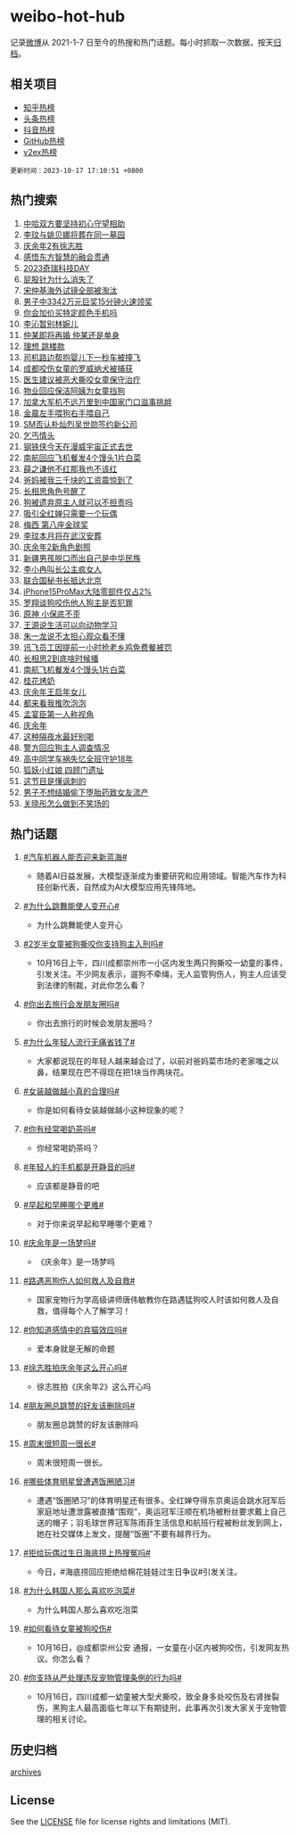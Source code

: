 # weibo-hot-hub

记录[微博](https://www.weibo.com)从 2021-1-7 日至今的热搜和热门话题。每小时抓取一次数据，按天[归档](archives)。

## 相关项目

- [知乎热榜](https://github.com/lonnyzhang423/zhihu-hot-hub)
- [头条热榜](https://github.com/lonnyzhang423/toutiao-hot-hub)
- [抖音热榜](https://github.com/lonnyzhang423/douyin-hot-hub)
- [GitHub热榜](https://github.com/lonnyzhang423/github-hot-hub)
- [v2ex热榜](https://github.com/lonnyzhang423/v2ex-hot-hub)


`更新时间：2023-10-17 17:10:51 +0800`

## 热门搜索

1. [中哈双方要坚持初心守望相助](https://m.weibo.cn/search?containerid=100103type%3D1%26t%3D10%26q%3D%23%E4%B8%AD%E5%93%88%E5%8F%8C%E6%96%B9%E8%A6%81%E5%9D%9A%E6%8C%81%E5%88%9D%E5%BF%83%E5%AE%88%E6%9C%9B%E7%9B%B8%E5%8A%A9%23&stream_entry_id=51&isnewpage=1&extparam=seat%3D1%26filter_type%3Drealtimehot%26stream_entry_id%3D51%26c_type%3D51%26q%3D%2523%25E4%25B8%25AD%25E5%2593%2588%25E5%258F%258C%25E6%2596%25B9%25E8%25A6%2581%25E5%259D%259A%25E6%258C%2581%25E5%2588%259D%25E5%25BF%2583%25E5%25AE%2588%25E6%259C%259B%25E7%259B%25B8%25E5%258A%25A9%2523%26pos%3D0%26dgr%3D0%26cate%3D10103%26display_time%3D1697533849%26pre_seqid%3D16975338497730640058)
1. [李玟与姚贝娜将葬在同一墓园](https://m.weibo.cn/search?containerid=100103type%3D1%26t%3D10%26q%3D%23%E6%9D%8E%E7%8E%9F%E4%B8%8E%E5%A7%9A%E8%B4%9D%E5%A8%9C%E5%B0%86%E8%91%AC%E5%9C%A8%E5%90%8C%E4%B8%80%E5%A2%93%E5%9B%AD%23&stream_entry_id=31&isnewpage=1&extparam=seat%3D1%26filter_type%3Drealtimehot%26stream_entry_id%3D31%26c_type%3D31%26pos%3D0%26cate%3D5001%26lcate%3D5001%26band_rank%3D1%26q%3D%2523%25E6%259D%258E%25E7%258E%259F%25E4%25B8%258E%25E5%25A7%259A%25E8%25B4%259D%25E5%25A8%259C%25E5%25B0%2586%25E8%2591%25AC%25E5%259C%25A8%25E5%2590%258C%25E4%25B8%2580%25E5%25A2%2593%25E5%259B%25AD%2523%26flag%3D1%26dgr%3D0%26realpos%3D1%26display_time%3D1697533849%26pre_seqid%3D16975338497730640058)
1. [庆余年2有徐志胜](https://m.weibo.cn/search?containerid=100103type%3D1%26t%3D10%26q%3D%23%E5%BA%86%E4%BD%99%E5%B9%B42%E6%9C%89%E5%BE%90%E5%BF%97%E8%83%9C%23&stream_entry_id=31&isnewpage=1&extparam=seat%3D1%26filter_type%3Drealtimehot%26stream_entry_id%3D31%26c_type%3D31%26pos%3D1%26cate%3D5001%26lcate%3D5001%26band_rank%3D2%26q%3D%2523%25E5%25BA%2586%25E4%25BD%2599%25E5%25B9%25B42%25E6%259C%2589%25E5%25BE%2590%25E5%25BF%2597%25E8%2583%259C%2523%26flag%3D1%26dgr%3D0%26realpos%3D2%26display_time%3D1697533849%26pre_seqid%3D16975338497730640058)
1. [感悟东方智慧的融会贯通](https://m.weibo.cn/search?containerid=100103type%3D1%26t%3D10%26q%3D%23%E6%84%9F%E6%82%9F%E4%B8%9C%E6%96%B9%E6%99%BA%E6%85%A7%E7%9A%84%E8%9E%8D%E4%BC%9A%E8%B4%AF%E9%80%9A%23&stream_entry_id=31&isnewpage=1&extparam=seat%3D1%26filter_type%3Drealtimehot%26stream_entry_id%3D31%26c_type%3D31%26pos%3D2%26cate%3D5001%26lcate%3D5001%26band_rank%3D3%26q%3D%2523%25E6%2584%259F%25E6%2582%259F%25E4%25B8%259C%25E6%2596%25B9%25E6%2599%25BA%25E6%2585%25A7%25E7%259A%2584%25E8%259E%258D%25E4%25BC%259A%25E8%25B4%25AF%25E9%2580%259A%2523%26flag%3D1%26dgr%3D0%26realpos%3D3%26display_time%3D1697533849%26pre_seqid%3D16975338497730640058)
1. [2023奇瑞科技DAY](https://m.weibo.cn/search?containerid=100103type%3D1%26t%3D10%26q%3D%232023%E5%A5%87%E7%91%9E%E7%A7%91%E6%8A%80DAY%23&stream_entry_id=31&isnewpage=1&extparam=seat%3D1%26is_ad_pos%3D1%26filter_type%3Drealtimehot%26stream_entry_id%3D31%26c_type%3D31%26pos%3D3%26cate%3D5001%26lcate%3D5001%26adid%3D207972%26q%3D%25232023%25E5%25A5%2587%25E7%2591%259E%25E7%25A7%2591%25E6%258A%2580DAY%2523%26dgr%3D0%26topic_ad%3D1%26band_rank%3D4%26display_time%3D1697533849%26pre_seqid%3D16975338497730640058)
1. [屁股针为什么消失了](https://m.weibo.cn/search?containerid=100103type%3D1%26t%3D10%26q%3D%E5%B1%81%E8%82%A1%E9%92%88%E4%B8%BA%E4%BB%80%E4%B9%88%E6%B6%88%E5%A4%B1%E4%BA%86&stream_entry_id=31&isnewpage=1&extparam=seat%3D1%26filter_type%3Drealtimehot%26stream_entry_id%3D31%26c_type%3D31%26pos%3D4%26cate%3D5001%26lcate%3D5001%26band_rank%3D4%26q%3D%25E5%25B1%2581%25E8%2582%25A1%25E9%2592%2588%25E4%25B8%25BA%25E4%25BB%2580%25E4%25B9%2588%25E6%25B6%2588%25E5%25A4%25B1%25E4%25BA%2586%26flag%3D1%26dgr%3D0%26realpos%3D4%26display_time%3D1697533849%26pre_seqid%3D16975338497730640058)
1. [宋仲基海外试镜全部被淘汰](https://m.weibo.cn/search?containerid=100103type%3D1%26t%3D10%26q%3D%23%E5%AE%8B%E4%BB%B2%E5%9F%BA%E6%B5%B7%E5%A4%96%E8%AF%95%E9%95%9C%E5%85%A8%E9%83%A8%E8%A2%AB%E6%B7%98%E6%B1%B0%23&stream_entry_id=31&isnewpage=1&extparam=seat%3D1%26filter_type%3Drealtimehot%26stream_entry_id%3D31%26c_type%3D31%26pos%3D5%26cate%3D5001%26lcate%3D5001%26band_rank%3D5%26q%3D%2523%25E5%25AE%258B%25E4%25BB%25B2%25E5%259F%25BA%25E6%25B5%25B7%25E5%25A4%2596%25E8%25AF%2595%25E9%2595%259C%25E5%2585%25A8%25E9%2583%25A8%25E8%25A2%25AB%25E6%25B7%2598%25E6%25B1%25B0%2523%26flag%3D2%26dgr%3D0%26realpos%3D5%26display_time%3D1697533849%26pre_seqid%3D16975338497730640058)
1. [男子中3342万元巨奖15分钟火速领奖](https://m.weibo.cn/search?containerid=100103type%3D1%26t%3D10%26q%3D%23%E7%94%B7%E5%AD%90%E4%B8%AD3342%E4%B8%87%E5%85%83%E5%B7%A8%E5%A5%9615%E5%88%86%E9%92%9F%E7%81%AB%E9%80%9F%E9%A2%86%E5%A5%96%23&stream_entry_id=31&isnewpage=1&extparam=seat%3D1%26filter_type%3Drealtimehot%26stream_entry_id%3D31%26c_type%3D31%26pos%3D6%26cate%3D5001%26lcate%3D5001%26band_rank%3D6%26q%3D%2523%25E7%2594%25B7%25E5%25AD%2590%25E4%25B8%25AD3342%25E4%25B8%2587%25E5%2585%2583%25E5%25B7%25A8%25E5%25A5%259615%25E5%2588%2586%25E9%2592%259F%25E7%2581%25AB%25E9%2580%259F%25E9%25A2%2586%25E5%25A5%2596%2523%26flag%3D1%26dgr%3D0%26realpos%3D6%26display_time%3D1697533849%26pre_seqid%3D16975338497730640058)
1. [你会加价买特定颜色手机吗](https://m.weibo.cn/search?containerid=100103type%3D1%26t%3D10%26q%3D%23%E4%BD%A0%E4%BC%9A%E5%8A%A0%E4%BB%B7%E4%B9%B0%E7%89%B9%E5%AE%9A%E9%A2%9C%E8%89%B2%E6%89%8B%E6%9C%BA%E5%90%97%23&stream_entry_id=31&isnewpage=1&extparam=seat%3D1%26is_ad_pos%3D1%26filter_type%3Drealtimehot%26stream_entry_id%3D31%26c_type%3D31%26pos%3D7%26cate%3D5001%26lcate%3D5001%26adid%3D208118%26band_rank%3D7%26q%3D%2523%25E4%25BD%25A0%25E4%25BC%259A%25E5%258A%25A0%25E4%25BB%25B7%25E4%25B9%25B0%25E7%2589%25B9%25E5%25AE%259A%25E9%25A2%259C%25E8%2589%25B2%25E6%2589%258B%25E6%259C%25BA%25E5%2590%2597%2523%26dgr%3D0%26display_time%3D1697533849%26pre_seqid%3D16975338497730640058)
1. [李沁暂别林婉儿](https://m.weibo.cn/search?containerid=100103type%3D1%26t%3D10%26q%3D%23%E6%9D%8E%E6%B2%81%E6%9A%82%E5%88%AB%E6%9E%97%E5%A9%89%E5%84%BF%23&stream_entry_id=31&isnewpage=1&extparam=seat%3D1%26filter_type%3Drealtimehot%26stream_entry_id%3D31%26c_type%3D31%26pos%3D8%26cate%3D5001%26lcate%3D5001%26band_rank%3D7%26q%3D%2523%25E6%259D%258E%25E6%25B2%2581%25E6%259A%2582%25E5%2588%25AB%25E6%259E%2597%25E5%25A9%2589%25E5%2584%25BF%2523%26flag%3D0%26dgr%3D0%26realpos%3D7%26display_time%3D1697533849%26pre_seqid%3D16975338497730640058)
1. [仲某即将再婚 仲某还是单身](https://m.weibo.cn/search?containerid=100103type%3D1%26t%3D10%26q%3D%E4%BB%B2%E6%9F%90%E5%8D%B3%E5%B0%86%E5%86%8D%E5%A9%9A+%E4%BB%B2%E6%9F%90%E8%BF%98%E6%98%AF%E5%8D%95%E8%BA%AB&stream_entry_id=31&isnewpage=1&extparam=seat%3D1%26filter_type%3Drealtimehot%26stream_entry_id%3D31%26c_type%3D31%26pos%3D9%26cate%3D5001%26lcate%3D5001%26band_rank%3D8%26q%3D%25E4%25BB%25B2%25E6%259F%2590%25E5%258D%25B3%25E5%25B0%2586%25E5%2586%258D%25E5%25A9%259A%2520%25E4%25BB%25B2%25E6%259F%2590%25E8%25BF%2598%25E6%2598%25AF%25E5%258D%2595%25E8%25BA%25AB%26flag%3D1%26dgr%3D0%26realpos%3D8%26display_time%3D1697533849%26pre_seqid%3D16975338497730640058)
1. [理想 跳楼款](https://m.weibo.cn/search?containerid=100103type%3D1%26t%3D10%26q%3D%E7%90%86%E6%83%B3+%E8%B7%B3%E6%A5%BC%E6%AC%BE&stream_entry_id=31&isnewpage=1&extparam=seat%3D1%26filter_type%3Drealtimehot%26stream_entry_id%3D31%26c_type%3D31%26pos%3D10%26cate%3D5001%26lcate%3D5001%26band_rank%3D9%26q%3D%25E7%2590%2586%25E6%2583%25B3%2520%25E8%25B7%25B3%25E6%25A5%25BC%25E6%25AC%25BE%26flag%3D1%26dgr%3D0%26realpos%3D9%26display_time%3D1697533849%26pre_seqid%3D16975338497730640058)
1. [司机路边帮抱婴儿下一秒车被撞飞](https://m.weibo.cn/search?containerid=100103type%3D1%26t%3D10%26q%3D%23%E5%8F%B8%E6%9C%BA%E8%B7%AF%E8%BE%B9%E5%B8%AE%E6%8A%B1%E5%A9%B4%E5%84%BF%E4%B8%8B%E4%B8%80%E7%A7%92%E8%BD%A6%E8%A2%AB%E6%92%9E%E9%A3%9E%23&stream_entry_id=31&isnewpage=1&extparam=seat%3D1%26filter_type%3Drealtimehot%26stream_entry_id%3D31%26c_type%3D31%26pos%3D11%26cate%3D5001%26lcate%3D5001%26band_rank%3D10%26q%3D%2523%25E5%258F%25B8%25E6%259C%25BA%25E8%25B7%25AF%25E8%25BE%25B9%25E5%25B8%25AE%25E6%258A%25B1%25E5%25A9%25B4%25E5%2584%25BF%25E4%25B8%258B%25E4%25B8%2580%25E7%25A7%2592%25E8%25BD%25A6%25E8%25A2%25AB%25E6%2592%259E%25E9%25A3%259E%2523%26flag%3D1%26dgr%3D0%26realpos%3D10%26display_time%3D1697533849%26pre_seqid%3D16975338497730640058)
1. [成都咬伤女童的罗威纳犬被捕获](https://m.weibo.cn/search?containerid=100103type%3D1%26t%3D10%26q%3D%23%E6%88%90%E9%83%BD%E5%92%AC%E4%BC%A4%E5%A5%B3%E7%AB%A5%E7%9A%84%E7%BD%97%E5%A8%81%E7%BA%B3%E7%8A%AC%E8%A2%AB%E6%8D%95%E8%8E%B7%23&stream_entry_id=31&isnewpage=1&extparam=seat%3D1%26filter_type%3Drealtimehot%26stream_entry_id%3D31%26c_type%3D31%26pos%3D12%26cate%3D5001%26lcate%3D5001%26band_rank%3D11%26q%3D%2523%25E6%2588%2590%25E9%2583%25BD%25E5%2592%25AC%25E4%25BC%25A4%25E5%25A5%25B3%25E7%25AB%25A5%25E7%259A%2584%25E7%25BD%2597%25E5%25A8%2581%25E7%25BA%25B3%25E7%258A%25AC%25E8%25A2%25AB%25E6%258D%2595%25E8%258E%25B7%2523%26flag%3D1%26dgr%3D0%26realpos%3D11%26display_time%3D1697533849%26pre_seqid%3D16975338497730640058)
1. [医生建议被恶犬撕咬女童保守治疗](https://m.weibo.cn/search?containerid=100103type%3D1%26t%3D10%26q%3D%23%E5%8C%BB%E7%94%9F%E5%BB%BA%E8%AE%AE%E8%A2%AB%E6%81%B6%E7%8A%AC%E6%92%95%E5%92%AC%E5%A5%B3%E7%AB%A5%E4%BF%9D%E5%AE%88%E6%B2%BB%E7%96%97%23&stream_entry_id=31&isnewpage=1&extparam=seat%3D1%26filter_type%3Drealtimehot%26stream_entry_id%3D31%26c_type%3D31%26pos%3D13%26cate%3D5001%26lcate%3D5001%26band_rank%3D12%26q%3D%2523%25E5%258C%25BB%25E7%2594%259F%25E5%25BB%25BA%25E8%25AE%25AE%25E8%25A2%25AB%25E6%2581%25B6%25E7%258A%25AC%25E6%2592%2595%25E5%2592%25AC%25E5%25A5%25B3%25E7%25AB%25A5%25E4%25BF%259D%25E5%25AE%2588%25E6%25B2%25BB%25E7%2596%2597%2523%26flag%3D2%26dgr%3D0%26realpos%3D12%26display_time%3D1697533849%26pre_seqid%3D16975338497730640058)
1. [物业回应保洁阿姨为女童挡狗](https://m.weibo.cn/search?containerid=100103type%3D1%26t%3D10%26q%3D%23%E7%89%A9%E4%B8%9A%E5%9B%9E%E5%BA%94%E4%BF%9D%E6%B4%81%E9%98%BF%E5%A7%A8%E4%B8%BA%E5%A5%B3%E7%AB%A5%E6%8C%A1%E7%8B%97%23&stream_entry_id=31&isnewpage=1&extparam=seat%3D1%26filter_type%3Drealtimehot%26stream_entry_id%3D31%26c_type%3D31%26pos%3D14%26cate%3D5001%26lcate%3D5001%26band_rank%3D13%26q%3D%2523%25E7%2589%25A9%25E4%25B8%259A%25E5%259B%259E%25E5%25BA%2594%25E4%25BF%259D%25E6%25B4%2581%25E9%2598%25BF%25E5%25A7%25A8%25E4%25B8%25BA%25E5%25A5%25B3%25E7%25AB%25A5%25E6%258C%25A1%25E7%258B%2597%2523%26flag%3D1%26dgr%3D0%26realpos%3D13%26display_time%3D1697533849%26pre_seqid%3D16975338497730640058)
1. [加拿大军机不远万里到中国家门口滋事挑衅](https://m.weibo.cn/search?containerid=100103type%3D1%26t%3D10%26q%3D%23%E5%8A%A0%E6%8B%BF%E5%A4%A7%E5%86%9B%E6%9C%BA%E4%B8%8D%E8%BF%9C%E4%B8%87%E9%87%8C%E5%88%B0%E4%B8%AD%E5%9B%BD%E5%AE%B6%E9%97%A8%E5%8F%A3%E6%BB%8B%E4%BA%8B%E6%8C%91%E8%A1%85%23&stream_entry_id=31&isnewpage=1&extparam=seat%3D1%26filter_type%3Drealtimehot%26stream_entry_id%3D31%26c_type%3D31%26pos%3D15%26cate%3D5001%26lcate%3D5001%26band_rank%3D14%26q%3D%2523%25E5%258A%25A0%25E6%258B%25BF%25E5%25A4%25A7%25E5%2586%259B%25E6%259C%25BA%25E4%25B8%258D%25E8%25BF%259C%25E4%25B8%2587%25E9%2587%258C%25E5%2588%25B0%25E4%25B8%25AD%25E5%259B%25BD%25E5%25AE%25B6%25E9%2597%25A8%25E5%258F%25A3%25E6%25BB%258B%25E4%25BA%258B%25E6%258C%2591%25E8%25A1%2585%2523%26flag%3D1%26dgr%3D0%26realpos%3D14%26display_time%3D1697533849%26pre_seqid%3D16975338497730640058)
1. [金晨左手喂狗右手喂自己](https://m.weibo.cn/search?containerid=100103type%3D1%26t%3D10%26q%3D%23%E9%87%91%E6%99%A8%E5%B7%A6%E6%89%8B%E5%96%82%E7%8B%97%E5%8F%B3%E6%89%8B%E5%96%82%E8%87%AA%E5%B7%B1%23&stream_entry_id=31&isnewpage=1&extparam=seat%3D1%26filter_type%3Drealtimehot%26stream_entry_id%3D31%26c_type%3D31%26pos%3D16%26cate%3D5001%26lcate%3D5001%26band_rank%3D15%26q%3D%2523%25E9%2587%2591%25E6%2599%25A8%25E5%25B7%25A6%25E6%2589%258B%25E5%2596%2582%25E7%258B%2597%25E5%258F%25B3%25E6%2589%258B%25E5%2596%2582%25E8%2587%25AA%25E5%25B7%25B1%2523%26flag%3D1%26dgr%3D0%26realpos%3D15%26display_time%3D1697533849%26pre_seqid%3D16975338497730640058)
1. [SM否认朴灿烈吴世勋签约新公司](https://m.weibo.cn/search?containerid=100103type%3D1%26t%3D10%26q%3D%23SM%E5%90%A6%E8%AE%A4%E6%9C%B4%E7%81%BF%E7%83%88%E5%90%B4%E4%B8%96%E5%8B%8B%E7%AD%BE%E7%BA%A6%E6%96%B0%E5%85%AC%E5%8F%B8%23&stream_entry_id=31&isnewpage=1&extparam=seat%3D1%26filter_type%3Drealtimehot%26stream_entry_id%3D31%26c_type%3D31%26pos%3D17%26cate%3D5001%26lcate%3D5001%26band_rank%3D16%26q%3D%2523SM%25E5%2590%25A6%25E8%25AE%25A4%25E6%259C%25B4%25E7%2581%25BF%25E7%2583%2588%25E5%2590%25B4%25E4%25B8%2596%25E5%258B%258B%25E7%25AD%25BE%25E7%25BA%25A6%25E6%2596%25B0%25E5%2585%25AC%25E5%258F%25B8%2523%26flag%3D1%26dgr%3D0%26realpos%3D16%26display_time%3D1697533849%26pre_seqid%3D16975338497730640058)
1. [乞丐情头](https://m.weibo.cn/search?containerid=100103type%3D1%26t%3D10%26q%3D%E4%B9%9E%E4%B8%90%E6%83%85%E5%A4%B4&stream_entry_id=31&isnewpage=1&extparam=seat%3D1%26filter_type%3Drealtimehot%26stream_entry_id%3D31%26c_type%3D31%26pos%3D18%26cate%3D5001%26lcate%3D5001%26band_rank%3D17%26q%3D%25E4%25B9%259E%25E4%25B8%2590%25E6%2583%2585%25E5%25A4%25B4%26flag%3D0%26dgr%3D0%26realpos%3D17%26display_time%3D1697533849%26pre_seqid%3D16975338497730640058)
1. [钢铁侠今天在漫威宇宙正式去世](https://m.weibo.cn/search?containerid=100103type%3D1%26t%3D10%26q%3D%23%E9%92%A2%E9%93%81%E4%BE%A0%E4%BB%8A%E5%A4%A9%E5%9C%A8%E6%BC%AB%E5%A8%81%E5%AE%87%E5%AE%99%E6%AD%A3%E5%BC%8F%E5%8E%BB%E4%B8%96%23&stream_entry_id=31&isnewpage=1&extparam=seat%3D1%26filter_type%3Drealtimehot%26stream_entry_id%3D31%26c_type%3D31%26pos%3D19%26cate%3D5001%26lcate%3D5001%26band_rank%3D18%26q%3D%2523%25E9%2592%25A2%25E9%2593%2581%25E4%25BE%25A0%25E4%25BB%258A%25E5%25A4%25A9%25E5%259C%25A8%25E6%25BC%25AB%25E5%25A8%2581%25E5%25AE%2587%25E5%25AE%2599%25E6%25AD%25A3%25E5%25BC%258F%25E5%258E%25BB%25E4%25B8%2596%2523%26flag%3D1%26dgr%3D0%26realpos%3D18%26display_time%3D1697533849%26pre_seqid%3D16975338497730640058)
1. [南航回应飞机餐发4个馒头1片白菜](https://m.weibo.cn/search?containerid=100103type%3D1%26t%3D10%26q%3D%23%E5%8D%97%E8%88%AA%E5%9B%9E%E5%BA%94%E9%A3%9E%E6%9C%BA%E9%A4%90%E5%8F%914%E4%B8%AA%E9%A6%92%E5%A4%B41%E7%89%87%E7%99%BD%E8%8F%9C%23&stream_entry_id=31&isnewpage=1&extparam=seat%3D1%26filter_type%3Drealtimehot%26stream_entry_id%3D31%26c_type%3D31%26pos%3D20%26cate%3D5001%26lcate%3D5001%26band_rank%3D19%26q%3D%2523%25E5%258D%2597%25E8%2588%25AA%25E5%259B%259E%25E5%25BA%2594%25E9%25A3%259E%25E6%259C%25BA%25E9%25A4%2590%25E5%258F%25914%25E4%25B8%25AA%25E9%25A6%2592%25E5%25A4%25B41%25E7%2589%2587%25E7%2599%25BD%25E8%258F%259C%2523%26flag%3D1%26dgr%3D0%26realpos%3D19%26display_time%3D1697533849%26pre_seqid%3D16975338497730640058)
1. [薛之谦他不红那我也不该红](https://m.weibo.cn/search?containerid=100103type%3D1%26t%3D10%26q%3D%23%E8%96%9B%E4%B9%8B%E8%B0%A6%E4%BB%96%E4%B8%8D%E7%BA%A2%E9%82%A3%E6%88%91%E4%B9%9F%E4%B8%8D%E8%AF%A5%E7%BA%A2%23&stream_entry_id=31&isnewpage=1&extparam=seat%3D1%26filter_type%3Drealtimehot%26stream_entry_id%3D31%26c_type%3D31%26pos%3D21%26cate%3D5001%26lcate%3D5001%26band_rank%3D20%26q%3D%2523%25E8%2596%259B%25E4%25B9%258B%25E8%25B0%25A6%25E4%25BB%2596%25E4%25B8%258D%25E7%25BA%25A2%25E9%2582%25A3%25E6%2588%2591%25E4%25B9%259F%25E4%25B8%258D%25E8%25AF%25A5%25E7%25BA%25A2%2523%26flag%3D0%26dgr%3D0%26realpos%3D20%26display_time%3D1697533849%26pre_seqid%3D16975338497730640058)
1. [爸妈被我三千块的工资震惊到了](https://m.weibo.cn/search?containerid=100103type%3D1%26t%3D10%26q%3D%23%E7%88%B8%E5%A6%88%E8%A2%AB%E6%88%91%E4%B8%89%E5%8D%83%E5%9D%97%E7%9A%84%E5%B7%A5%E8%B5%84%E9%9C%87%E6%83%8A%E5%88%B0%E4%BA%86%23&stream_entry_id=31&isnewpage=1&extparam=seat%3D1%26filter_type%3Drealtimehot%26stream_entry_id%3D31%26c_type%3D31%26pos%3D22%26cate%3D5001%26lcate%3D5001%26band_rank%3D21%26q%3D%2523%25E7%2588%25B8%25E5%25A6%2588%25E8%25A2%25AB%25E6%2588%2591%25E4%25B8%2589%25E5%258D%2583%25E5%259D%2597%25E7%259A%2584%25E5%25B7%25A5%25E8%25B5%2584%25E9%259C%2587%25E6%2583%258A%25E5%2588%25B0%25E4%25BA%2586%2523%26flag%3D0%26dgr%3D0%26realpos%3D21%26display_time%3D1697533849%26pre_seqid%3D16975338497730640058)
1. [长相思角色号醒了](https://m.weibo.cn/search?containerid=100103type%3D1%26t%3D10%26q%3D%23%E9%95%BF%E7%9B%B8%E6%80%9D%E8%A7%92%E8%89%B2%E5%8F%B7%E9%86%92%E4%BA%86%23&stream_entry_id=31&isnewpage=1&extparam=seat%3D1%26filter_type%3Drealtimehot%26stream_entry_id%3D31%26c_type%3D31%26pos%3D23%26cate%3D5001%26lcate%3D5001%26band_rank%3D22%26q%3D%2523%25E9%2595%25BF%25E7%259B%25B8%25E6%2580%259D%25E8%25A7%2592%25E8%2589%25B2%25E5%258F%25B7%25E9%2586%2592%25E4%25BA%2586%2523%26flag%3D1%26dgr%3D0%26realpos%3D22%26display_time%3D1697533849%26pre_seqid%3D16975338497730640058)
1. [狗被遗弃原主人就可以不担责吗](https://m.weibo.cn/search?containerid=100103type%3D1%26t%3D10%26q%3D%23%E7%8B%97%E8%A2%AB%E9%81%97%E5%BC%83%E5%8E%9F%E4%B8%BB%E4%BA%BA%E5%B0%B1%E5%8F%AF%E4%BB%A5%E4%B8%8D%E6%8B%85%E8%B4%A3%E5%90%97%23&stream_entry_id=31&isnewpage=1&extparam=seat%3D1%26filter_type%3Drealtimehot%26stream_entry_id%3D31%26c_type%3D31%26pos%3D24%26cate%3D5001%26lcate%3D5001%26band_rank%3D23%26q%3D%2523%25E7%258B%2597%25E8%25A2%25AB%25E9%2581%2597%25E5%25BC%2583%25E5%258E%259F%25E4%25B8%25BB%25E4%25BA%25BA%25E5%25B0%25B1%25E5%258F%25AF%25E4%25BB%25A5%25E4%25B8%258D%25E6%258B%2585%25E8%25B4%25A3%25E5%2590%2597%2523%26flag%3D1%26dgr%3D0%26realpos%3D23%26display_time%3D1697533849%26pre_seqid%3D16975338497730640058)
1. [吸引全红婵只需要一个玩偶](https://m.weibo.cn/search?containerid=100103type%3D1%26t%3D10%26q%3D%23%E5%90%B8%E5%BC%95%E5%85%A8%E7%BA%A2%E5%A9%B5%E5%8F%AA%E9%9C%80%E8%A6%81%E4%B8%80%E4%B8%AA%E7%8E%A9%E5%81%B6%23&stream_entry_id=31&isnewpage=1&extparam=seat%3D1%26filter_type%3Drealtimehot%26stream_entry_id%3D31%26c_type%3D31%26pos%3D25%26cate%3D5001%26lcate%3D5001%26band_rank%3D24%26q%3D%2523%25E5%2590%25B8%25E5%25BC%2595%25E5%2585%25A8%25E7%25BA%25A2%25E5%25A9%25B5%25E5%258F%25AA%25E9%259C%2580%25E8%25A6%2581%25E4%25B8%2580%25E4%25B8%25AA%25E7%258E%25A9%25E5%2581%25B6%2523%26flag%3D1%26dgr%3D0%26realpos%3D24%26display_time%3D1697533849%26pre_seqid%3D16975338497730640058)
1. [梅西 第八座金球奖](https://m.weibo.cn/search?containerid=100103type%3D1%26t%3D10%26q%3D%E6%A2%85%E8%A5%BF+%E7%AC%AC%E5%85%AB%E5%BA%A7%E9%87%91%E7%90%83%E5%A5%96&stream_entry_id=31&isnewpage=1&extparam=seat%3D1%26filter_type%3Drealtimehot%26stream_entry_id%3D31%26c_type%3D31%26pos%3D26%26cate%3D5001%26lcate%3D5001%26band_rank%3D25%26q%3D%25E6%25A2%2585%25E8%25A5%25BF%2520%25E7%25AC%25AC%25E5%2585%25AB%25E5%25BA%25A7%25E9%2587%2591%25E7%2590%2583%25E5%25A5%2596%26flag%3D1%26dgr%3D0%26realpos%3D25%26display_time%3D1697533849%26pre_seqid%3D16975338497730640058)
1. [李玟本月将在武汉安葬](https://m.weibo.cn/search?containerid=100103type%3D1%26t%3D10%26q%3D%23%E6%9D%8E%E7%8E%9F%E6%9C%AC%E6%9C%88%E5%B0%86%E5%9C%A8%E6%AD%A6%E6%B1%89%E5%AE%89%E8%91%AC%23&stream_entry_id=31&isnewpage=1&extparam=seat%3D1%26filter_type%3Drealtimehot%26stream_entry_id%3D31%26c_type%3D31%26pos%3D27%26cate%3D5001%26lcate%3D5001%26band_rank%3D26%26q%3D%2523%25E6%259D%258E%25E7%258E%259F%25E6%259C%25AC%25E6%259C%2588%25E5%25B0%2586%25E5%259C%25A8%25E6%25AD%25A6%25E6%25B1%2589%25E5%25AE%2589%25E8%2591%25AC%2523%26flag%3D1%26dgr%3D0%26realpos%3D26%26display_time%3D1697533849%26pre_seqid%3D16975338497730640058)
1. [庆余年2新角色剧照](https://m.weibo.cn/search?containerid=100103type%3D1%26t%3D10%26q%3D%23%E5%BA%86%E4%BD%99%E5%B9%B42%E6%96%B0%E8%A7%92%E8%89%B2%E5%89%A7%E7%85%A7%23&stream_entry_id=31&isnewpage=1&extparam=seat%3D1%26filter_type%3Drealtimehot%26stream_entry_id%3D31%26c_type%3D31%26pos%3D28%26cate%3D5001%26lcate%3D5001%26band_rank%3D27%26q%3D%2523%25E5%25BA%2586%25E4%25BD%2599%25E5%25B9%25B42%25E6%2596%25B0%25E8%25A7%2592%25E8%2589%25B2%25E5%2589%25A7%25E7%2585%25A7%2523%26flag%3D1%26dgr%3D0%26realpos%3D27%26display_time%3D1697533849%26pre_seqid%3D16975338497730640058)
1. [新疆男孩脱口而出自己是中华民族](https://m.weibo.cn/search?containerid=100103type%3D1%26t%3D10%26q%3D%23%E6%96%B0%E7%96%86%E7%94%B7%E5%AD%A9%E8%84%B1%E5%8F%A3%E8%80%8C%E5%87%BA%E8%87%AA%E5%B7%B1%E6%98%AF%E4%B8%AD%E5%8D%8E%E6%B0%91%E6%97%8F%23&stream_entry_id=31&isnewpage=1&extparam=seat%3D1%26filter_type%3Drealtimehot%26stream_entry_id%3D31%26c_type%3D31%26pos%3D29%26cate%3D5001%26lcate%3D5001%26band_rank%3D28%26q%3D%2523%25E6%2596%25B0%25E7%2596%2586%25E7%2594%25B7%25E5%25AD%25A9%25E8%2584%25B1%25E5%258F%25A3%25E8%2580%258C%25E5%2587%25BA%25E8%2587%25AA%25E5%25B7%25B1%25E6%2598%25AF%25E4%25B8%25AD%25E5%258D%258E%25E6%25B0%2591%25E6%2597%258F%2523%26flag%3D32768%26dgr%3D0%26realpos%3D28%26display_time%3D1697533849%26pre_seqid%3D16975338497730640058)
1. [李小冉叫长公主疯女人](https://m.weibo.cn/search?containerid=100103type%3D1%26t%3D10%26q%3D%23%E6%9D%8E%E5%B0%8F%E5%86%89%E5%8F%AB%E9%95%BF%E5%85%AC%E4%B8%BB%E7%96%AF%E5%A5%B3%E4%BA%BA%23&stream_entry_id=31&isnewpage=1&extparam=seat%3D1%26filter_type%3Drealtimehot%26stream_entry_id%3D31%26c_type%3D31%26pos%3D30%26cate%3D5001%26lcate%3D5001%26band_rank%3D29%26q%3D%2523%25E6%259D%258E%25E5%25B0%258F%25E5%2586%2589%25E5%258F%25AB%25E9%2595%25BF%25E5%2585%25AC%25E4%25B8%25BB%25E7%2596%25AF%25E5%25A5%25B3%25E4%25BA%25BA%2523%26flag%3D1%26dgr%3D0%26realpos%3D29%26display_time%3D1697533849%26pre_seqid%3D16975338497730640058)
1. [联合国秘书长抵达北京](https://m.weibo.cn/search?containerid=100103type%3D1%26t%3D10%26q%3D%23%E8%81%94%E5%90%88%E5%9B%BD%E7%A7%98%E4%B9%A6%E9%95%BF%E6%8A%B5%E8%BE%BE%E5%8C%97%E4%BA%AC%23&stream_entry_id=31&isnewpage=1&extparam=seat%3D1%26filter_type%3Drealtimehot%26stream_entry_id%3D31%26c_type%3D31%26pos%3D31%26cate%3D5001%26lcate%3D5001%26band_rank%3D30%26q%3D%2523%25E8%2581%2594%25E5%2590%2588%25E5%259B%25BD%25E7%25A7%2598%25E4%25B9%25A6%25E9%2595%25BF%25E6%258A%25B5%25E8%25BE%25BE%25E5%258C%2597%25E4%25BA%25AC%2523%26flag%3D1%26dgr%3D0%26realpos%3D30%26display_time%3D1697533849%26pre_seqid%3D16975338497730640058)
1. [iPhone15ProMax大陆零部件仅占2%](https://m.weibo.cn/search?containerid=100103type%3D1%26t%3D10%26q%3D%23iPhone15ProMax%E5%A4%A7%E9%99%86%E9%9B%B6%E9%83%A8%E4%BB%B6%E4%BB%85%E5%8D%A02%25%23&stream_entry_id=31&isnewpage=1&extparam=seat%3D1%26filter_type%3Drealtimehot%26stream_entry_id%3D31%26c_type%3D31%26pos%3D32%26cate%3D5001%26lcate%3D5001%26band_rank%3D31%26q%3D%2523iPhone15ProMax%25E5%25A4%25A7%25E9%2599%2586%25E9%259B%25B6%25E9%2583%25A8%25E4%25BB%25B6%25E4%25BB%2585%25E5%258D%25A02%2525%2523%26flag%3D1%26dgr%3D0%26realpos%3D31%26display_time%3D1697533849%26pre_seqid%3D16975338497730640058)
1. [罗翔谈狗咬伤他人狗主是否犯罪](https://m.weibo.cn/search?containerid=100103type%3D1%26t%3D10%26q%3D%23%E7%BD%97%E7%BF%94%E8%B0%88%E7%8B%97%E5%92%AC%E4%BC%A4%E4%BB%96%E4%BA%BA%E7%8B%97%E4%B8%BB%E6%98%AF%E5%90%A6%E7%8A%AF%E7%BD%AA%23&stream_entry_id=31&isnewpage=1&extparam=seat%3D1%26filter_type%3Drealtimehot%26stream_entry_id%3D31%26c_type%3D31%26pos%3D33%26cate%3D5001%26lcate%3D5001%26band_rank%3D32%26q%3D%2523%25E7%25BD%2597%25E7%25BF%2594%25E8%25B0%2588%25E7%258B%2597%25E5%2592%25AC%25E4%25BC%25A4%25E4%25BB%2596%25E4%25BA%25BA%25E7%258B%2597%25E4%25B8%25BB%25E6%2598%25AF%25E5%2590%25A6%25E7%258A%25AF%25E7%25BD%25AA%2523%26flag%3D0%26dgr%3D0%26realpos%3D32%26display_time%3D1697533849%26pre_seqid%3D16975338497730640058)
1. [原神 小保底不歪](https://m.weibo.cn/search?containerid=100103type%3D1%26t%3D10%26q%3D%E5%8E%9F%E7%A5%9E+%E5%B0%8F%E4%BF%9D%E5%BA%95%E4%B8%8D%E6%AD%AA&stream_entry_id=31&isnewpage=1&extparam=seat%3D1%26filter_type%3Drealtimehot%26stream_entry_id%3D31%26c_type%3D31%26pos%3D34%26cate%3D5001%26lcate%3D5001%26band_rank%3D33%26q%3D%25E5%258E%259F%25E7%25A5%259E%2520%25E5%25B0%258F%25E4%25BF%259D%25E5%25BA%2595%25E4%25B8%258D%25E6%25AD%25AA%26flag%3D1%26dgr%3D0%26realpos%3D33%26display_time%3D1697533849%26pre_seqid%3D16975338497730640058)
1. [王源说生活可以向动物学习](https://m.weibo.cn/search?containerid=100103type%3D1%26t%3D10%26q%3D%23%E7%8E%8B%E6%BA%90%E8%AF%B4%E7%94%9F%E6%B4%BB%E5%8F%AF%E4%BB%A5%E5%90%91%E5%8A%A8%E7%89%A9%E5%AD%A6%E4%B9%A0%23&stream_entry_id=31&isnewpage=1&extparam=seat%3D1%26filter_type%3Drealtimehot%26stream_entry_id%3D31%26c_type%3D31%26pos%3D35%26cate%3D5001%26lcate%3D5001%26band_rank%3D34%26q%3D%2523%25E7%258E%258B%25E6%25BA%2590%25E8%25AF%25B4%25E7%2594%259F%25E6%25B4%25BB%25E5%258F%25AF%25E4%25BB%25A5%25E5%2590%2591%25E5%258A%25A8%25E7%2589%25A9%25E5%25AD%25A6%25E4%25B9%25A0%2523%26flag%3D1%26dgr%3D0%26realpos%3D34%26display_time%3D1697533849%26pre_seqid%3D16975338497730640058)
1. [朱一龙说不太担心观众看不懂](https://m.weibo.cn/search?containerid=100103type%3D1%26t%3D10%26q%3D%E6%9C%B1%E4%B8%80%E9%BE%99%E8%AF%B4%E4%B8%8D%E5%A4%AA%E6%8B%85%E5%BF%83%E8%A7%82%E4%BC%97%E7%9C%8B%E4%B8%8D%E6%87%82&stream_entry_id=31&isnewpage=1&extparam=seat%3D1%26filter_type%3Drealtimehot%26stream_entry_id%3D31%26c_type%3D31%26pos%3D36%26cate%3D5001%26lcate%3D5001%26band_rank%3D35%26q%3D%25E6%259C%25B1%25E4%25B8%2580%25E9%25BE%2599%25E8%25AF%25B4%25E4%25B8%258D%25E5%25A4%25AA%25E6%258B%2585%25E5%25BF%2583%25E8%25A7%2582%25E4%25BC%2597%25E7%259C%258B%25E4%25B8%258D%25E6%2587%2582%26flag%3D1%26dgr%3D0%26realpos%3D35%26display_time%3D1697533849%26pre_seqid%3D16975338497730640058)
1. [讯飞员工因提前一小时抢老乡鸡免费餐被罚](https://m.weibo.cn/search?containerid=100103type%3D1%26t%3D10%26q%3D%23%E8%AE%AF%E9%A3%9E%E5%91%98%E5%B7%A5%E5%9B%A0%E6%8F%90%E5%89%8D%E4%B8%80%E5%B0%8F%E6%97%B6%E6%8A%A2%E8%80%81%E4%B9%A1%E9%B8%A1%E5%85%8D%E8%B4%B9%E9%A4%90%E8%A2%AB%E7%BD%9A%23&stream_entry_id=31&isnewpage=1&extparam=seat%3D1%26filter_type%3Drealtimehot%26stream_entry_id%3D31%26c_type%3D31%26pos%3D37%26cate%3D5001%26lcate%3D5001%26band_rank%3D36%26q%3D%2523%25E8%25AE%25AF%25E9%25A3%259E%25E5%2591%2598%25E5%25B7%25A5%25E5%259B%25A0%25E6%258F%2590%25E5%2589%258D%25E4%25B8%2580%25E5%25B0%258F%25E6%2597%25B6%25E6%258A%25A2%25E8%2580%2581%25E4%25B9%25A1%25E9%25B8%25A1%25E5%2585%258D%25E8%25B4%25B9%25E9%25A4%2590%25E8%25A2%25AB%25E7%25BD%259A%2523%26flag%3D0%26dgr%3D0%26realpos%3D36%26display_time%3D1697533849%26pre_seqid%3D16975338497730640058)
1. [长相思2到底啥时候播](https://m.weibo.cn/search?containerid=100103type%3D1%26t%3D10%26q%3D%23%E9%95%BF%E7%9B%B8%E6%80%9D2%E5%88%B0%E5%BA%95%E5%95%A5%E6%97%B6%E5%80%99%E6%92%AD%23&stream_entry_id=31&isnewpage=1&extparam=seat%3D1%26filter_type%3Drealtimehot%26stream_entry_id%3D31%26c_type%3D31%26pos%3D38%26cate%3D5001%26lcate%3D5001%26band_rank%3D37%26q%3D%2523%25E9%2595%25BF%25E7%259B%25B8%25E6%2580%259D2%25E5%2588%25B0%25E5%25BA%2595%25E5%2595%25A5%25E6%2597%25B6%25E5%2580%2599%25E6%2592%25AD%2523%26flag%3D1%26dgr%3D0%26realpos%3D37%26display_time%3D1697533849%26pre_seqid%3D16975338497730640058)
1. [南航飞机餐发4个馒头1片白菜](https://m.weibo.cn/search?containerid=100103type%3D1%26t%3D10%26q%3D%23%E5%8D%97%E8%88%AA%E9%A3%9E%E6%9C%BA%E9%A4%90%E5%8F%914%E4%B8%AA%E9%A6%92%E5%A4%B41%E7%89%87%E7%99%BD%E8%8F%9C%23&stream_entry_id=31&isnewpage=1&extparam=seat%3D1%26filter_type%3Drealtimehot%26stream_entry_id%3D31%26c_type%3D31%26pos%3D39%26cate%3D5001%26lcate%3D5001%26band_rank%3D38%26q%3D%2523%25E5%258D%2597%25E8%2588%25AA%25E9%25A3%259E%25E6%259C%25BA%25E9%25A4%2590%25E5%258F%25914%25E4%25B8%25AA%25E9%25A6%2592%25E5%25A4%25B41%25E7%2589%2587%25E7%2599%25BD%25E8%258F%259C%2523%26flag%3D1%26dgr%3D0%26realpos%3D38%26display_time%3D1697533849%26pre_seqid%3D16975338497730640058)
1. [桂花烤奶](https://m.weibo.cn/search?containerid=100103type%3D1%26t%3D10%26q%3D%E6%A1%82%E8%8A%B1%E7%83%A4%E5%A5%B6&stream_entry_id=31&isnewpage=1&extparam=seat%3D1%26filter_type%3Drealtimehot%26stream_entry_id%3D31%26c_type%3D31%26pos%3D40%26cate%3D5001%26lcate%3D5001%26band_rank%3D39%26q%3D%25E6%25A1%2582%25E8%258A%25B1%25E7%2583%25A4%25E5%25A5%25B6%26flag%3D0%26dgr%3D0%26realpos%3D39%26display_time%3D1697533849%26pre_seqid%3D16975338497730640058)
1. [庆余年王启年女儿](https://m.weibo.cn/search?containerid=100103type%3D1%26t%3D10%26q%3D%23%E5%BA%86%E4%BD%99%E5%B9%B4%E7%8E%8B%E5%90%AF%E5%B9%B4%E5%A5%B3%E5%84%BF%23&stream_entry_id=31&isnewpage=1&extparam=seat%3D1%26filter_type%3Drealtimehot%26stream_entry_id%3D31%26c_type%3D31%26pos%3D41%26cate%3D5001%26lcate%3D5001%26band_rank%3D40%26q%3D%2523%25E5%25BA%2586%25E4%25BD%2599%25E5%25B9%25B4%25E7%258E%258B%25E5%2590%25AF%25E5%25B9%25B4%25E5%25A5%25B3%25E5%2584%25BF%2523%26flag%3D0%26dgr%3D0%26realpos%3D40%26display_time%3D1697533849%26pre_seqid%3D16975338497730640058)
1. [都来看我推吹泡泡](https://m.weibo.cn/search?containerid=100103type%3D1%26t%3D10%26q%3D%E9%83%BD%E6%9D%A5%E7%9C%8B%E6%88%91%E6%8E%A8%E5%90%B9%E6%B3%A1%E6%B3%A1&stream_entry_id=31&isnewpage=1&extparam=seat%3D1%26filter_type%3Drealtimehot%26stream_entry_id%3D31%26c_type%3D31%26pos%3D42%26cate%3D5001%26lcate%3D5001%26band_rank%3D41%26q%3D%25E9%2583%25BD%25E6%259D%25A5%25E7%259C%258B%25E6%2588%2591%25E6%258E%25A8%25E5%2590%25B9%25E6%25B3%25A1%25E6%25B3%25A1%26flag%3D1%26dgr%3D0%26realpos%3D41%26display_time%3D1697533849%26pre_seqid%3D16975338497730640058)
1. [孟宴臣第一人称视角](https://m.weibo.cn/search?containerid=100103type%3D1%26t%3D10%26q%3D%E5%AD%9F%E5%AE%B4%E8%87%A3%E7%AC%AC%E4%B8%80%E4%BA%BA%E7%A7%B0%E8%A7%86%E8%A7%92&stream_entry_id=31&isnewpage=1&extparam=seat%3D1%26filter_type%3Drealtimehot%26stream_entry_id%3D31%26c_type%3D31%26pos%3D43%26cate%3D5001%26lcate%3D5001%26band_rank%3D42%26q%3D%25E5%25AD%259F%25E5%25AE%25B4%25E8%2587%25A3%25E7%25AC%25AC%25E4%25B8%2580%25E4%25BA%25BA%25E7%25A7%25B0%25E8%25A7%2586%25E8%25A7%2592%26flag%3D1%26dgr%3D0%26realpos%3D42%26display_time%3D1697533849%26pre_seqid%3D16975338497730640058)
1. [庆余年](https://m.weibo.cn/search?containerid=100103type%3D1%26t%3D10%26q%3D%E5%BA%86%E4%BD%99%E5%B9%B4&stream_entry_id=31&isnewpage=1&extparam=seat%3D1%26filter_type%3Drealtimehot%26stream_entry_id%3D31%26c_type%3D31%26pos%3D44%26cate%3D5001%26lcate%3D5001%26band_rank%3D43%26q%3D%25E5%25BA%2586%25E4%25BD%2599%25E5%25B9%25B4%26flag%3D0%26dgr%3D0%26realpos%3D43%26display_time%3D1697533849%26pre_seqid%3D16975338497730640058)
1. [这种隔夜水最好别喝](https://m.weibo.cn/search?containerid=100103type%3D1%26t%3D10%26q%3D%23%E8%BF%99%E7%A7%8D%E9%9A%94%E5%A4%9C%E6%B0%B4%E6%9C%80%E5%A5%BD%E5%88%AB%E5%96%9D%23&stream_entry_id=31&isnewpage=1&extparam=seat%3D1%26filter_type%3Drealtimehot%26stream_entry_id%3D31%26c_type%3D31%26pos%3D45%26cate%3D5001%26lcate%3D5001%26band_rank%3D44%26q%3D%2523%25E8%25BF%2599%25E7%25A7%258D%25E9%259A%2594%25E5%25A4%259C%25E6%25B0%25B4%25E6%259C%2580%25E5%25A5%25BD%25E5%2588%25AB%25E5%2596%259D%2523%26flag%3D0%26dgr%3D0%26realpos%3D44%26display_time%3D1697533849%26pre_seqid%3D16975338497730640058)
1. [警方回应狗主人调查情况](https://m.weibo.cn/search?containerid=100103type%3D1%26t%3D10%26q%3D%23%E8%AD%A6%E6%96%B9%E5%9B%9E%E5%BA%94%E7%8B%97%E4%B8%BB%E4%BA%BA%E8%B0%83%E6%9F%A5%E6%83%85%E5%86%B5%23&stream_entry_id=31&isnewpage=1&extparam=seat%3D1%26filter_type%3Drealtimehot%26stream_entry_id%3D31%26c_type%3D31%26pos%3D46%26cate%3D5001%26lcate%3D5001%26band_rank%3D45%26q%3D%2523%25E8%25AD%25A6%25E6%2596%25B9%25E5%259B%259E%25E5%25BA%2594%25E7%258B%2597%25E4%25B8%25BB%25E4%25BA%25BA%25E8%25B0%2583%25E6%259F%25A5%25E6%2583%2585%25E5%2586%25B5%2523%26flag%3D1%26dgr%3D0%26realpos%3D45%26display_time%3D1697533849%26pre_seqid%3D16975338497730640058)
1. [高中同学车祸失忆全班守护18年](https://m.weibo.cn/search?containerid=100103type%3D1%26t%3D10%26q%3D%23%E9%AB%98%E4%B8%AD%E5%90%8C%E5%AD%A6%E8%BD%A6%E7%A5%B8%E5%A4%B1%E5%BF%86%E5%85%A8%E7%8F%AD%E5%AE%88%E6%8A%A418%E5%B9%B4%23&stream_entry_id=31&isnewpage=1&extparam=seat%3D1%26filter_type%3Drealtimehot%26stream_entry_id%3D31%26c_type%3D31%26pos%3D47%26cate%3D5001%26lcate%3D5001%26band_rank%3D46%26q%3D%2523%25E9%25AB%2598%25E4%25B8%25AD%25E5%2590%258C%25E5%25AD%25A6%25E8%25BD%25A6%25E7%25A5%25B8%25E5%25A4%25B1%25E5%25BF%2586%25E5%2585%25A8%25E7%258F%25AD%25E5%25AE%2588%25E6%258A%25A418%25E5%25B9%25B4%2523%26flag%3D32768%26dgr%3D0%26realpos%3D46%26display_time%3D1697533849%26pre_seqid%3D16975338497730640058)
1. [狐妖小红娘 四顾门遗址](https://m.weibo.cn/search?containerid=100103type%3D1%26t%3D10%26q%3D%E7%8B%90%E5%A6%96%E5%B0%8F%E7%BA%A2%E5%A8%98+%E5%9B%9B%E9%A1%BE%E9%97%A8%E9%81%97%E5%9D%80&stream_entry_id=31&isnewpage=1&extparam=seat%3D1%26filter_type%3Drealtimehot%26stream_entry_id%3D31%26c_type%3D31%26pos%3D48%26cate%3D5001%26lcate%3D5001%26band_rank%3D47%26q%3D%25E7%258B%2590%25E5%25A6%2596%25E5%25B0%258F%25E7%25BA%25A2%25E5%25A8%2598%2520%25E5%259B%259B%25E9%25A1%25BE%25E9%2597%25A8%25E9%2581%2597%25E5%259D%2580%26flag%3D0%26dgr%3D0%26realpos%3D47%26display_time%3D1697533849%26pre_seqid%3D16975338497730640058)
1. [这节目是懂讽刺的](https://m.weibo.cn/search?containerid=100103type%3D1%26t%3D10%26q%3D%23%E8%BF%99%E8%8A%82%E7%9B%AE%E6%98%AF%E6%87%82%E8%AE%BD%E5%88%BA%E7%9A%84%23&stream_entry_id=31&isnewpage=1&extparam=seat%3D1%26filter_type%3Drealtimehot%26stream_entry_id%3D31%26c_type%3D31%26pos%3D49%26cate%3D5001%26lcate%3D5001%26band_rank%3D48%26q%3D%2523%25E8%25BF%2599%25E8%258A%2582%25E7%259B%25AE%25E6%2598%25AF%25E6%2587%2582%25E8%25AE%25BD%25E5%2588%25BA%25E7%259A%2584%2523%26flag%3D1%26dgr%3D0%26realpos%3D48%26display_time%3D1697533849%26pre_seqid%3D16975338497730640058)
1. [男子不想结婚偷下堕胎药致女友流产](https://m.weibo.cn/search?containerid=100103type%3D1%26t%3D10%26q%3D%23%E7%94%B7%E5%AD%90%E4%B8%8D%E6%83%B3%E7%BB%93%E5%A9%9A%E5%81%B7%E4%B8%8B%E5%A0%95%E8%83%8E%E8%8D%AF%E8%87%B4%E5%A5%B3%E5%8F%8B%E6%B5%81%E4%BA%A7%23&stream_entry_id=31&isnewpage=1&extparam=seat%3D1%26filter_type%3Drealtimehot%26stream_entry_id%3D31%26c_type%3D31%26pos%3D50%26cate%3D5001%26lcate%3D5001%26band_rank%3D49%26q%3D%2523%25E7%2594%25B7%25E5%25AD%2590%25E4%25B8%258D%25E6%2583%25B3%25E7%25BB%2593%25E5%25A9%259A%25E5%2581%25B7%25E4%25B8%258B%25E5%25A0%2595%25E8%2583%258E%25E8%258D%25AF%25E8%2587%25B4%25E5%25A5%25B3%25E5%258F%258B%25E6%25B5%2581%25E4%25BA%25A7%2523%26flag%3D0%26dgr%3D0%26realpos%3D49%26display_time%3D1697533849%26pre_seqid%3D16975338497730640058)
1. [关晓彤怎么做到不笑场的](https://m.weibo.cn/search?containerid=100103type%3D1%26t%3D10%26q%3D%23%E5%85%B3%E6%99%93%E5%BD%A4%E6%80%8E%E4%B9%88%E5%81%9A%E5%88%B0%E4%B8%8D%E7%AC%91%E5%9C%BA%E7%9A%84%23&stream_entry_id=31&isnewpage=1&extparam=seat%3D1%26filter_type%3Drealtimehot%26stream_entry_id%3D31%26c_type%3D31%26pos%3D51%26cate%3D5001%26lcate%3D5001%26band_rank%3D50%26q%3D%2523%25E5%2585%25B3%25E6%2599%2593%25E5%25BD%25A4%25E6%2580%258E%25E4%25B9%2588%25E5%2581%259A%25E5%2588%25B0%25E4%25B8%258D%25E7%25AC%2591%25E5%259C%25BA%25E7%259A%2584%2523%26flag%3D0%26dgr%3D0%26realpos%3D50%26display_time%3D1697533849%26pre_seqid%3D16975338497730640058)

## 热门话题

1. [#汽车机器人能否迎来新蓝海#](https://m.weibo.cn/search?containerid=231522type%3D1%26t%3D10%26q%3D%23%E6%B1%BD%E8%BD%A6%E6%9C%BA%E5%99%A8%E4%BA%BA%E8%83%BD%E5%90%A6%E8%BF%8E%E6%9D%A5%E6%96%B0%E8%93%9D%E6%B5%B7%23&stream_entry_id=128&isnewpage=1&extparam=seat%3D1%26lcate%3D5004%26unitid%3D1697531264811%26c_type%3D128%26pos%3D1-0-0%26dgr%3D0%26cate%3D5004%26display_time%3D1697533850%26pre_seqid%3D1697533850868027170144)
    - 随着AI日益发展，大模型逐渐成为重要研究和应用领域。智能汽车作为科技创新代表，自然成为AI大模型应用先锋阵地。

1. [#为什么跳舞能使人变开心#](https://m.weibo.cn/search?containerid=231522type%3D1%26t%3D10%26q%3D%23%E4%B8%BA%E4%BB%80%E4%B9%88%E8%B7%B3%E8%88%9E%E8%83%BD%E4%BD%BF%E4%BA%BA%E5%8F%98%E5%BC%80%E5%BF%83%23&stream_entry_id=128&isnewpage=1&extparam=seat%3D1%26lcate%3D5004%26unitid%3D1697509960598%26c_type%3D128%26pos%3D1-0-1%26dgr%3D0%26cate%3D5004%26display_time%3D1697533850%26pre_seqid%3D1697533850868027170144)
    - 为什么跳舞能使人变开心

1. [#2岁半女童被狗撕咬你支持狗主入刑吗#](https://m.weibo.cn/search?containerid=231522type%3D1%26t%3D10%26q%3D%232%E5%B2%81%E5%8D%8A%E5%A5%B3%E7%AB%A5%E8%A2%AB%E7%8B%97%E6%92%95%E5%92%AC%E4%BD%A0%E6%94%AF%E6%8C%81%E7%8B%97%E4%B8%BB%E5%85%A5%E5%88%91%E5%90%97%23&stream_entry_id=128&isnewpage=1&extparam=seat%3D1%26lcate%3D5004%26unitid%3D1697498248645%26c_type%3D128%26pos%3D1-0-2%26dgr%3D0%26cate%3D5004%26display_time%3D1697533850%26pre_seqid%3D1697533850868027170144)
    - 10月16日上午，四川成都崇州市一小区内发生两只狗撕咬一幼童的事件，引发关注。不少网友表示，遛狗不牵绳，无人监管狗伤人，狗主人应该受到法律的制裁，对此你怎么看？  ​

1. [#你出去旅行会发朋友圈吗#](https://m.weibo.cn/search?containerid=231522type%3D1%26t%3D10%26q%3D%23%E4%BD%A0%E5%87%BA%E5%8E%BB%E6%97%85%E8%A1%8C%E4%BC%9A%E5%8F%91%E6%9C%8B%E5%8F%8B%E5%9C%88%E5%90%97%23&stream_entry_id=128&isnewpage=1&extparam=seat%3D1%26lcate%3D5004%26unitid%3D1697523469799%26c_type%3D128%26pos%3D1-0-3%26dgr%3D0%26cate%3D5004%26display_time%3D1697533850%26pre_seqid%3D1697533850868027170144)
    - 你出去旅行的时候会发朋友圈吗？

1. [#为什么年轻人流行无痛省钱了#](https://m.weibo.cn/search?containerid=231522type%3D1%26t%3D10%26q%3D%23%E4%B8%BA%E4%BB%80%E4%B9%88%E5%B9%B4%E8%BD%BB%E4%BA%BA%E6%B5%81%E8%A1%8C%E6%97%A0%E7%97%9B%E7%9C%81%E9%92%B1%E4%BA%86%23&stream_entry_id=128&isnewpage=1&extparam=seat%3D1%26lcate%3D5004%26unitid%3D1697531839109%26c_type%3D128%26pos%3D1-0-4%26dgr%3D0%26cate%3D5004%26display_time%3D1697533850%26pre_seqid%3D1697533850868027170144)
    - 大家都说现在的年轻人越来越会过了，以前对爸妈菜市场的老家嗤之以鼻，结果现在巴不得现在把1块当作两块花。

1. [#女装越做越小真的合理吗#](https://m.weibo.cn/search?containerid=231522type%3D1%26t%3D10%26q%3D%23%E5%A5%B3%E8%A3%85%E8%B6%8A%E5%81%9A%E8%B6%8A%E5%B0%8F%E7%9C%9F%E7%9A%84%E5%90%88%E7%90%86%E5%90%97%23&stream_entry_id=128&isnewpage=1&extparam=seat%3D1%26lcate%3D5004%26unitid%3D1697524354152%26c_type%3D128%26pos%3D1-0-5%26dgr%3D0%26cate%3D5004%26display_time%3D1697533850%26pre_seqid%3D1697533850868027170144)
    - 你是如何看待女装越做越小这种现象的呢？

1. [#你有经常喝奶茶吗#](https://m.weibo.cn/search?containerid=231522type%3D1%26t%3D10%26q%3D%23%E4%BD%A0%E6%9C%89%E7%BB%8F%E5%B8%B8%E5%96%9D%E5%A5%B6%E8%8C%B6%E5%90%97%23&stream_entry_id=128&isnewpage=1&extparam=seat%3D1%26lcate%3D5004%26unitid%3D1697518028062%26c_type%3D128%26pos%3D1-0-6%26dgr%3D0%26cate%3D5004%26display_time%3D1697533850%26pre_seqid%3D1697533850868027170144)
    - 你经常喝奶茶吗？

1. [#年轻人的手机都是开静音的吗#](https://m.weibo.cn/search?containerid=231522type%3D1%26t%3D10%26q%3D%23%E5%B9%B4%E8%BD%BB%E4%BA%BA%E7%9A%84%E6%89%8B%E6%9C%BA%E9%83%BD%E6%98%AF%E5%BC%80%E9%9D%99%E9%9F%B3%E7%9A%84%E5%90%97%23&stream_entry_id=128&isnewpage=1&extparam=seat%3D1%26lcate%3D5004%26unitid%3D1697527030389%26c_type%3D128%26pos%3D1-0-7%26dgr%3D0%26cate%3D5004%26display_time%3D1697533850%26pre_seqid%3D1697533850868027170144)
    - 应该都是静音的吧

1. [#早起和早睡哪个更难#](https://m.weibo.cn/search?containerid=231522type%3D1%26t%3D10%26q%3D%23%E6%97%A9%E8%B5%B7%E5%92%8C%E6%97%A9%E7%9D%A1%E5%93%AA%E4%B8%AA%E6%9B%B4%E9%9A%BE%23&stream_entry_id=128&isnewpage=1&extparam=seat%3D1%26lcate%3D5004%26unitid%3D1697498894449%26c_type%3D128%26pos%3D1-0-8%26dgr%3D0%26cate%3D5004%26display_time%3D1697533850%26pre_seqid%3D1697533850868027170144)
    - 对于你来说早起和早睡哪个更难？

1. [#庆余年是一场梦吗#](https://m.weibo.cn/search?containerid=231522type%3D1%26t%3D10%26q%3D%23%E5%BA%86%E4%BD%99%E5%B9%B4%E6%98%AF%E4%B8%80%E5%9C%BA%E6%A2%A6%E5%90%97%23&stream_entry_id=128&isnewpage=1&extparam=seat%3D1%26lcate%3D5004%26unitid%3D1697527355690%26c_type%3D128%26pos%3D1-0-9%26dgr%3D0%26cate%3D5004%26display_time%3D1697533850%26pre_seqid%3D1697533850868027170144)
    - 《庆余年》是一场梦吗

1. [#路遇恶狗伤人如何救人及自救#](https://m.weibo.cn/search?containerid=231522type%3D1%26t%3D10%26q%3D%23%E8%B7%AF%E9%81%87%E6%81%B6%E7%8B%97%E4%BC%A4%E4%BA%BA%E5%A6%82%E4%BD%95%E6%95%91%E4%BA%BA%E5%8F%8A%E8%87%AA%E6%95%91%23&stream_entry_id=128&isnewpage=1&extparam=seat%3D1%26lcate%3D5004%26unitid%3D1697509962858%26c_type%3D128%26pos%3D1-0-10%26dgr%3D0%26cate%3D5004%26display_time%3D1697533850%26pre_seqid%3D1697533850868027170144)
    - 国家宠物行为学高级讲师唐伟敏教你在路遇猛狗咬人时该如何救人及自救，值得每个人了解学习！

1. [#你知道感情中的弃猫效应吗#](https://m.weibo.cn/search?containerid=231522type%3D1%26t%3D10%26q%3D%23%E4%BD%A0%E7%9F%A5%E9%81%93%E6%84%9F%E6%83%85%E4%B8%AD%E7%9A%84%E5%BC%83%E7%8C%AB%E6%95%88%E5%BA%94%E5%90%97%23&stream_entry_id=128&isnewpage=1&extparam=seat%3D1%26lcate%3D5004%26unitid%3D1697434601095%26c_type%3D128%26pos%3D1-0-11%26dgr%3D0%26cate%3D5004%26display_time%3D1697533850%26pre_seqid%3D1697533850868027170144)
    - 爱本身就是无解的命题

1. [#徐志胜拍庆余年这么开心吗#](https://m.weibo.cn/search?containerid=231522type%3D1%26t%3D10%26q%3D%23%E5%BE%90%E5%BF%97%E8%83%9C%E6%8B%8D%E5%BA%86%E4%BD%99%E5%B9%B4%E8%BF%99%E4%B9%88%E5%BC%80%E5%BF%83%E5%90%97%23&stream_entry_id=128&isnewpage=1&extparam=seat%3D1%26lcate%3D5004%26unitid%3D1697530961673%26c_type%3D128%26pos%3D1-0-12%26dgr%3D0%26cate%3D5004%26display_time%3D1697533850%26pre_seqid%3D1697533850868027170144)
    - 徐志胜拍《庆余年2》这么开心吗

1. [#朋友圈总跳赞的好友该删除吗#](https://m.weibo.cn/search?containerid=231522type%3D1%26t%3D10%26q%3D%23%E6%9C%8B%E5%8F%8B%E5%9C%88%E6%80%BB%E8%B7%B3%E8%B5%9E%E7%9A%84%E5%A5%BD%E5%8F%8B%E8%AF%A5%E5%88%A0%E9%99%A4%E5%90%97%23&stream_entry_id=128&isnewpage=1&extparam=seat%3D1%26lcate%3D5004%26unitid%3D1697385110022%26c_type%3D128%26pos%3D1-0-13%26dgr%3D0%26cate%3D5004%26display_time%3D1697533850%26pre_seqid%3D1697533850868027170144)
    - 朋友圈总跳赞的好友该删除吗

1. [#周末很短周一很长#](https://m.weibo.cn/search?containerid=231522type%3D1%26t%3D10%26q%3D%23%E5%91%A8%E6%9C%AB%E5%BE%88%E7%9F%AD%E5%91%A8%E4%B8%80%E5%BE%88%E9%95%BF%23&stream_entry_id=128&isnewpage=1&extparam=seat%3D1%26lcate%3D5004%26unitid%3D1697447853700%26c_type%3D128%26pos%3D1-0-14%26dgr%3D0%26cate%3D5004%26display_time%3D1697533850%26pre_seqid%3D1697533850868027170144)
    - 周末很短周一很长。

1. [#哪些体育明星曾遭遇饭圈陋习#](https://m.weibo.cn/search?containerid=231522type%3D1%26t%3D10%26q%3D%23%E5%93%AA%E4%BA%9B%E4%BD%93%E8%82%B2%E6%98%8E%E6%98%9F%E6%9B%BE%E9%81%AD%E9%81%87%E9%A5%AD%E5%9C%88%E9%99%8B%E4%B9%A0%23&stream_entry_id=128&isnewpage=1&extparam=seat%3D1%26lcate%3D5004%26unitid%3D1697364721905%26c_type%3D128%26pos%3D1-0-15%26dgr%3D0%26cate%3D5004%26display_time%3D1697533850%26pre_seqid%3D1697533850868027170144)
    - 遭遇“饭圈陋习”的体育明星还有很多。全红婵夺得东京奥运会跳水冠军后家庭地址遭泄露被直播“围观”，奥运冠军汪顺在机场被粉丝要求戴上自己送的帽子；羽毛球世界冠军陈雨菲生活信息和航班行程被粉丝发到网上，她在社交媒体上发文，提醒“饭圈”不要有越界行为。

1. [#拒给玩偶过生日海底捞上热搜冤吗#](https://m.weibo.cn/search?containerid=231522type%3D1%26t%3D10%26q%3D%23%E6%8B%92%E7%BB%99%E7%8E%A9%E5%81%B6%E8%BF%87%E7%94%9F%E6%97%A5%E6%B5%B7%E5%BA%95%E6%8D%9E%E4%B8%8A%E7%83%AD%E6%90%9C%E5%86%A4%E5%90%97%23&stream_entry_id=128&isnewpage=1&extparam=seat%3D1%26lcate%3D5004%26unitid%3D1697445429221%26c_type%3D128%26pos%3D1-0-16%26dgr%3D0%26cate%3D5004%26display_time%3D1697533850%26pre_seqid%3D1697533850868027170144)
    - 今日，#海底捞回应拒绝给棉花娃娃过生日争议#引发关注。

1. [#为什么韩国人那么喜欢吃泡菜#](https://m.weibo.cn/search?containerid=231522type%3D1%26t%3D10%26q%3D%23%E4%B8%BA%E4%BB%80%E4%B9%88%E9%9F%A9%E5%9B%BD%E4%BA%BA%E9%82%A3%E4%B9%88%E5%96%9C%E6%AC%A2%E5%90%83%E6%B3%A1%E8%8F%9C%23&stream_entry_id=128&isnewpage=1&extparam=seat%3D1%26lcate%3D5004%26unitid%3D1697412104497%26c_type%3D128%26pos%3D1-0-17%26dgr%3D0%26cate%3D5004%26display_time%3D1697533850%26pre_seqid%3D1697533850868027170144)
    - 为什么韩国人那么喜欢吃泡菜

1. [#如何看待女童被狗咬伤#](https://m.weibo.cn/search?containerid=231522type%3D1%26t%3D10%26q%3D%23%E5%A6%82%E4%BD%95%E7%9C%8B%E5%BE%85%E5%A5%B3%E7%AB%A5%E8%A2%AB%E7%8B%97%E5%92%AC%E4%BC%A4%23&stream_entry_id=128&isnewpage=1&extparam=seat%3D1%26lcate%3D5004%26unitid%3D1697532451255%26c_type%3D128%26pos%3D1-0-18%26dgr%3D0%26cate%3D5004%26display_time%3D1697533850%26pre_seqid%3D1697533850868027170144)
    - 10月16日，@成都崇州公安 通报，一女童在小区内被狗咬伤，引发网友热议。你怎么看？

1. [#你支持从严处理违反宠物管理条例的行为吗#](https://m.weibo.cn/search?containerid=231522type%3D1%26t%3D10%26q%3D%23%E4%BD%A0%E6%94%AF%E6%8C%81%E4%BB%8E%E4%B8%A5%E5%A4%84%E7%90%86%E8%BF%9D%E5%8F%8D%E5%AE%A0%E7%89%A9%E7%AE%A1%E7%90%86%E6%9D%A1%E4%BE%8B%E7%9A%84%E8%A1%8C%E4%B8%BA%E5%90%97%23&stream_entry_id=128&isnewpage=1&extparam=seat%3D1%26lcate%3D5004%26unitid%3D1697530974564%26c_type%3D128%26pos%3D1-0-19%26dgr%3D0%26cate%3D5004%26display_time%3D1697533850%26pre_seqid%3D1697533850868027170144)
    - 10月16日，四川成都一幼童被大型犬撕咬，致全身多处咬伤及右肾挫裂伤，黑狗主人最高面临七年以下有期徒刑，此事再次引发大家关于宠物管理的相关讨论。


## 历史归档

[archives](archives)

## License

See the [LICENSE](LICENSE) file for license rights and limitations (MIT).
